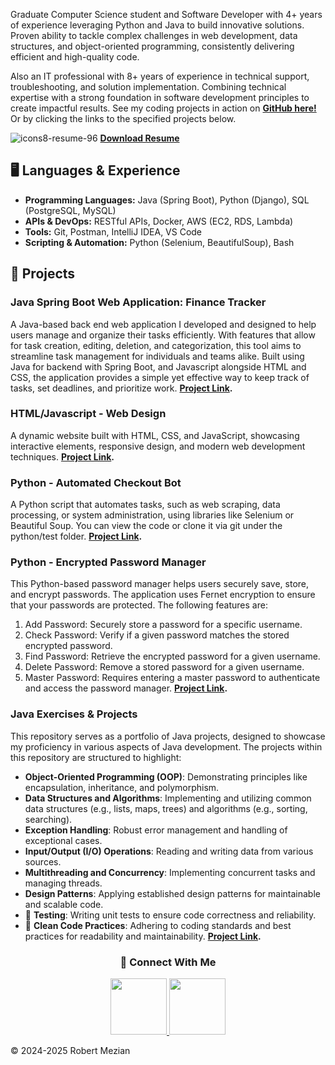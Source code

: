Graduate Computer Science student and Software Developer with 4+ years of experience leveraging Python and Java to build innovative solutions. Proven ability to tackle complex challenges in web development, data structures, and object-oriented programming, consistently delivering efficient and high-quality code.

Also an IT professional with 8+ years of experience in technical support, troubleshooting, and solution implementation. Combining technical expertise with a strong foundation in software development principles to create impactful results.
See my coding projects in action on **[GitHub here!](https://github.com/ramezian1)** Or by clicking the links to the specified projects below.

![icons8-resume-96](https://github.com/user-attachments/assets/2d0de8e5-7af6-4ef0-80c9-3532fafcaf48)
**[Download Resume](https://github.com/user-attachments/files/19313334/Robert_Mezian_SDE-Resume.2025.pdf)**

## 🖥️ Languages & Experience 

*   **Programming Languages:** Java (Spring Boot), Python (Django), SQL (PostgreSQL, MySQL)
*   **APIs & DevOps:** RESTful APIs, Docker, AWS (EC2, RDS, Lambda)
*   **Tools:** Git, Postman, IntelliJ IDEA, VS Code
*   **Scripting & Automation:** Python (Selenium, BeautifulSoup), Bash 


## 📒 Projects

### **Java Spring Boot Web Application: Finance Tracker**
A Java-based back end web application I developed and designed to help users manage and organize their tasks efficiently. With features that allow for task creation, editing, deletion, and categorization, this tool aims to streamline task management for individuals and teams alike. Built using Java for backend with Spring Boot, and Javascript alongside HTML and CSS, the application provides a simple yet effective way to keep track of tasks, set deadlines, and prioritize work. **[Project Link](https://github.com/ramezian1/springboot_finance-tracker).**

   
### **HTML/Javascript - Web Design**
A dynamic website built with HTML, CSS, and JavaScript, showcasing interactive elements, responsive design, and modern web development techniques. 
**[Project Link](html/index.html).**


### **Python - Automated Checkout Bot**
A Python script that automates tasks, such as web scraping, data processing, or system administration, using libraries like Selenium or Beautiful Soup. 
You can view the code or clone it via git under the python/test folder. **[Project Link](https://github.com/ramezian1/ramezian1.github.io/blob/main/python/main.py).**


### **Python - Encrypted Password Manager**
This Python-based password manager helps users securely save, store, and encrypt passwords. The application uses Fernet encryption to ensure that your passwords are protected. The following features are:
1. Add Password: Securely store a password for a specific username.
2. Check Password: Verify if a given password matches the stored encrypted password.
3. Find Password: Retrieve the encrypted password for a given username.
4. Delete Password: Remove a stored password for a given username.
5. Master Password: Requires entering a master password to authenticate and access the password manager.
**[Project Link](https://github.com/ramezian1/Python-Password-Manager).**

### **Java Exercises & Projects**
This repository serves as a portfolio of Java projects, designed to showcase my proficiency in various aspects of Java development.
The projects within this repository are structured to highlight:
* **Object-Oriented Programming (OOP)**: Demonstrating principles like encapsulation, inheritance, and polymorphism.
* **Data Structures and Algorithms**: Implementing and utilizing common data structures (e.g., lists, maps, trees) and algorithms (e.g., sorting, searching).
* **Exception Handling**: Robust error management and handling of exceptional cases.
* **Input/Output (I/O) Operations**: Reading and writing data from various sources.
* **Multithreading and Concurrency**: Implementing concurrent tasks and managing threads.
* **Design Patterns**: Applying established design patterns for maintainable and scalable code.
* 🧪 **Testing**: Writing unit tests to ensure code correctness and reliability.
* 🧹 **Clean Code Practices**: Adhering to coding standards and best practices for readability and maintainability.
**[Project Link](https://github.com/ramezian1/java_projects).**

<h3 align="center">📝 Connect With Me</h3>
   
<p align="center">
   <a href="https://www.linkedin.com/in/robert-mezian/">
      <img src="https://github.com/user-attachments/assets/b04456b9-4e88-4789-86e6-d46fdc09f811" width="90" height="90">
   </a>
   <a href="https://github.com/ramezian1">
     <img src="https://github.com/user-attachments/assets/f33a46b1-284b-483a-83dc-09a9a2e3a95d" width="90" height="90">
   </a>
</p>

© 2024-2025 Robert Mezian
